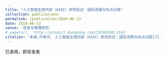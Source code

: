 ```yaml
---
title: "人工智能生成内容（AIGC）研究综述：国际进展与热点议题"
collection: publications
permalink: /publication/2024-06-13
date: 2024-06-13
venue: '信息与管理研究'
# paperurl: 'http://product.dangdang.com/29286280.html'
citation: '朱禹,叶继元. 人工智能生成内容（AIGC）研究综述：国际进展与热点议题[J].信息与管理研究,2024(04):13-27.'
---
```


已录用，即将发表
<!-- [下载本文]() -->